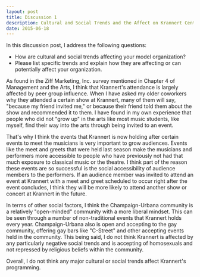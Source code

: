```yaml
---
layout: post
title: Discussion 1
description: Cultural and Social Trends and the Affect on Krannert Center
date: 2015-06-18
---
```


In this discussion post, I address the following questions:

* How are cultural and social trends affecting your model organization?
* Please list specific trends and explain how they are affecting or can potentially affect your organization.

As found in the Ziff Marketing, Inc. survey mentioned in Chapter 4 of Management and the Arts, I think that Krannert's attendance is largely affected by peer group influence. When I have asked my older coworkers why they attended a certain show at Krannert, many of them will say, "because my friend invited me," or because their friend told them about the show and recommended it to them. I have found in my own experience that people who did not "grow up" in the arts like most music students, like myself, find their way into the arts through being invited to an event.

That's why I think the events that Krannert is now holding after certain events to meet the musicians is very important to grow audiences. Events like the meet and greets that were held last season make the musicians and performers more accessible to people who have previously not had that much exposure to classical music or the theatre. I think part of the reason these events are so successful is the social accessibility of audience members to the performers. If an audience member was invited to attend an event at Krannert with a meet and greet scheduled to occur right after the event concludes, I think they will be more likely to attend another show or concert at Krannert in the future.

In terms of other social factors, I think the Champaign-Urbana community is a relatively "open-minded" community with a more liberal mindset. This can be seen through a number of non-traditional events that Krannert holds every year. Champaign-Urbana also is open and accepting to the gay community, offering gay bars like "C-Street" and other accepting events held in the community. This being said, I do not think Krannert is affected by any particularly negative social trends and is accepting of homosexuals and not repressed by religious beliefs within the community.

Overall, I do not think any major cultural or social trends affect Krannert's programming.
